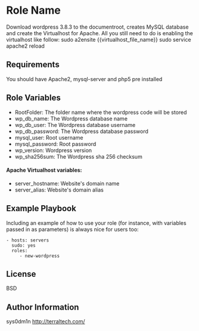 Role Name
========

Download wordpress 3.8.3 to the documentroot, creates MySQL database and create the Virtualhost for Apache.
All you still need to do is enabling the virtualhost like follow:
 sudo a2ensite {{virtualhost_file_name}}
 sudo service apache2 reload

Requirements
------------

You should have Apache2, mysql-server and php5 pre installed

Role Variables
--------------
* RootFolder: The folder name where the wordpress code will be stored
* wp_db_name: The Wordpress database name
* wp_db_user: The Wordpress database username
* wp_db_password: The Wordpress database password
* mysql_user: Root username
* mysql_password: Root password
* wp_version: Wordpress version
* wp_sha256sum: The Wordpress sha 256 checksum
 #### Apache Virtualhost variables:
* server_hostname: Website's domain name
* server_alias: Website's domain alias

Example Playbook
-------------------------

Including an example of how to use your role (for instance, with variables passed in as parameters) is always nice for users too:

    - hosts: servers
      sudo: yes
      roles:
         - new-wordpress

License
-------

BSD

Author Information
------------------

sys0dm1n
http://terraltech.com/
